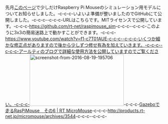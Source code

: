 先月<a href="https://lab.ueda.asia/?p=1136" target="_blank">このページ</a>で少しだけRaspberry Pi Mouseのシミュレーション用モデルについてお知らせしました。-c-c-c-いよいよ準備が整いましたのでGitHubにて公開しました。-c-c-c--c-c-c-URLはこちらです。MITライセンスで公開しています。-c-c-c-<a href="https://github.com/rt-net/raspimouse_sim" target="_blank">https://github.com/rt-net/raspimouse_sim</a>-c-c-c--c-c-c-このように3x3の簡易迷路上で動かすことができます。-c-c-c-https://www.youtube.com/watch?v=f1-c7T01AUE-c-c-c--c-c-c-いくつか細かな修正点がありますので後から少しずつ修せ有為を加えていきます。-c-c-c--c-c-c-アールティのブログで詳細な使用方法を公開していますのでご覧ください。-c-c-c-<a href="http://products.rt-net.jp/micromouse/archives/3544" target="_blank"><img src="https://lab.ueda.asia/wp-content/uploads/2016/09/Screenshot-from-2016-08-19-195706-300x165.png" alt="screenshot-from-2016-08-19-195706" width="300" height="165" class="alignnone size-medium wp-image-1412" /></a>-c-c-c-<a href="http://products.rt-net.jp/micromouse/archives/3544" target="_blank">Gazeboで走るRasPiMouse　その6 | RT MicroMouse</a>-c-c-c-<a href="http://products.rt-net.jp/micromouse/archives/3544" target="_blank">http://products.rt-net.jp/micromouse/archives/3544</a>-c-c-c--c-c-c-
